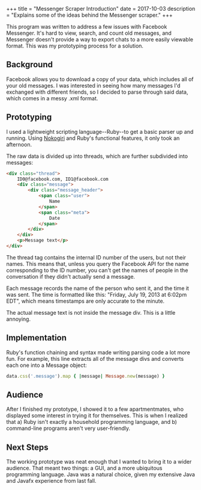 +++
title = "Messenger Scraper Introduction"
date = 2017-10-03
description = "Explains some of the ideas behind the Messenger scraper."
+++

This program was written to address a few issues with Facebook Messenger. It's hard to view, search, and count old messages, and Messenger doesn't provide a way to export chats to a more easily viewable format. This was my prototyping process for a solution.

## Background

Facebook allows you to download a copy of your data, which includes all of your old messages.
I was interested in seeing how many messages I'd exchanged with different friends, so I decided
to parse through said data, which comes in a messy .xml format.

## Prototyping

I used a lightweight scripting language--Ruby--to get a basic parser up and running. 
Using [Nokogiri](https://github.com/sparklemotion/nokogiri) and Ruby's functional features, 
it only took an afternoon.

The raw data is divided up into threads, which are further subdivided into messages:

```html
<div class="thread">
	ID0@facebook.com, ID1@facebook.com
	<div class="message">
		<div class="message_header">
			<span class="user">
				Name		
			</span>
			<span class="meta">
				Date
			</span>
		</div>
	</div>
	<p>Message text</p>
</div>
```

The thread tag contains the internal ID number of the users, but not their names.
This means that, unless you query the Facebook API for the name corresponding to the
ID number, you can't get the names of people in the conversation if they didn't actually
send a message.

Each message records the name of the person who sent it, and the time it was sent.
The time is formatted like this: "Friday, July 19, 2013 at 6:02pm EDT", which means
timestamps are only accurate to the minute.

The actual message text is not inside the message div.
This is a little annoying.

## Implementation

Ruby's function chaining and syntax made writing parsing code a lot more fun. For example,
this line extracts all of the message divs and converts each one into a Message object:

```ruby
data.css('.message').map { |message| Message.new(message) }
```

## Audience

After I finished my prototype, I showed it to a few apartmentmates, who displayed some interest
in trying it for themselves. This is when I realized that a) Ruby isn't exactly a household
programming language, and b) command-line programs aren't very user-friendly.

## Next Steps

The working prototype was neat enough that I wanted to bring it to a wider audience. That meant
two things: a GUI, and a more ubiquitous programming language. Java was a natural choice, given my
extensive Java and Javafx experience from last fall.

